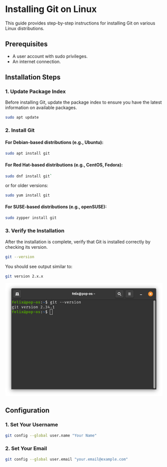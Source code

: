 # Installing Git on Linux

This guide provides step-by-step instructions for installing Git on various Linux distributions.

## Prerequisites

- A user account with sudo privileges.
- An internet connection.

## Installation Steps

### 1. Update Package Index

Before installing Git, update the package index to ensure you have the latest information on available packages.

``` bash
sudo apt update
```

### 2. Install Git

#### For Debian-based distributions (e.g., Ubuntu):

``` bash
sudo apt install git
```

#### For Red Hat-based distributions (e.g., CentOS, Fedora):

``` bash
sudo dnf install git`
```

or for older versions:

``` bash
sudo yum install git
```

#### For SUSE-based distributions (e.g., openSUSE):

``` bash
sudo zypper install git
```

### 3. Verify the Installation

After the installation is complete, verify that Git is installed correctly by checking its version.

``` bash
git --version
```

You should see output similar to:

``` bash
git version 2.x.x
```
![Terminal Screenshot](attachements/git-version-terminal-screenshot.png)


## Configuration

### 1. Set Your Username

``` bash
git config --global user.name "Your Name"
```

### 2. Set Your Email

``` bash
git config --global user.email "your.email@example.com"
``` 
